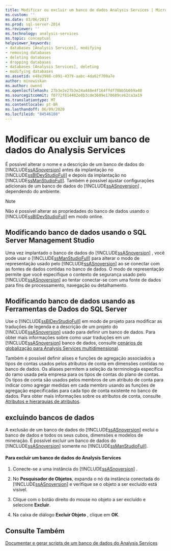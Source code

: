 ```yaml
---
title: Modificar ou excluir um banco de dados Analysis Services | Microsoft Docs
ms.custom: ''
ms.date: 03/06/2017
ms.prod: sql-server-2014
ms.reviewer: ''
ms.technology: analysis-services
ms.topic: conceptual
helpviewer_keywords:
- databases [Analysis Services], modifying
- removing databases
- deleting databases
- dropping databases
- databases [Analysis Services], deleting
- modifying databases
ms.assetid: e48e3988-c091-4379-aabc-4da62f709a7e
author: minewiskan
ms.author: owend
ms.openlocfilehash: 27b3e2e27b3e24a448e4f164ffdf78bb5b669a40
ms.sourcegitcommit: f0772f614482e0b3cde3609e178689ce62ca3a19
ms.translationtype: MT
ms.contentlocale: pt-BR
ms.lasthandoff: 06/09/2020
ms.locfileid: "84546108"
---
```

# <a name="modify-or-delete-an-analysis-services-database"></a>Modificar ou excluir um banco de dados do Analysis Services
  É possível alterar o nome e a descrição de um banco de dados do [!INCLUDE[ssASnoversion](../../includes/ssasnoversion-md.md)] antes da implantação no [!INCLUDE[ssBIDevStudioFull](../../includes/ssbidevstudiofull-md.md)] e depois da implantação no [!INCLUDE[ssManStudioFull](../../includes/ssmanstudiofull-md.md)]. Também é possível ajustar configurações adicionais de um banco de dados do [!INCLUDE[ssASnoversion](../../includes/ssasnoversion-md.md)] , dependendo do ambiente.  
  
> [!NOTE]  
>  Não é possível alterar as propriedades do banco de dados usando o [!INCLUDE[ssBIDevStudioFull](../../includes/ssbidevstudiofull-md.md)] em modo online.  
  
## <a name="modifying-databases-using-sql-server-management-studio"></a>Modificando banco de dados usando o SQL Server Management Studio  
 Uma vez implantado o banco de dados do [!INCLUDE[ssASnoversion](../../includes/ssasnoversion-md.md)] , você pode usar o [!INCLUDE[ssManStudioFull](../../includes/ssmanstudiofull-md.md)] para alterar o modo de representação usado pelo [!INCLUDE[ssASnoversion](../../includes/ssasnoversion-md.md)] ao se conectar com as fontes de dados contidas no banco de dados. O modo de representação permite que você especifique o contexto de segurança usado pelo [!INCLUDE[ssASnoversion](../../includes/ssasnoversion-md.md)] ao tentar conectar-se com uma fonte de dados para fins de processamento, navegação ou detalhamento.  
  
## <a name="modifying-databases-using-sql-server-data-tools"></a>Modificando banco de dados usando as Ferramentas de Dados do SQL Server  
 Use o [!INCLUDE[ssBIDevStudioFull](../../includes/ssbidevstudiofull-md.md)] em modo de projeto para modificar as traduções de legenda e a descrição de um projeto do [!INCLUDE[ssASnoversion](../../includes/ssasnoversion-md.md)] usado para definir um banco de dados. Para obter mais informações sobre como usar traduções em um [!INCLUDE[ssASnoversion](../../includes/ssasnoversion-md.md)] banco de dados, consulte [cenários de globalização para Analysis Services multidimensional](../globalization-scenarios-for-analysis-services-multiidimensional.md).  
  
 Também é possível definir alises e funções de agregação associados a tipos de contas usados pelos atributos de conta em dimensões contidas no banco de dados. Os aliases permitem a seleção da terminologia específica do ramo usada pela empresa para os tipos de contas do plano de contas. Os tipos de conta são usados pelos membros de um atributo de conta para indicar como agregar medidas em cada membro usando as funções de agregação especificadas para cada tipo de conta existente no banco de dados. Para obter mais informações sobre os atributos de conta, consulte [Atributos e hierarquias de atributos](../multidimensional-models-olap-logical-dimension-objects/attributes-and-attribute-hierarchies.md).  
  
## <a name="deleting-databases"></a>excluindo bancos de dados  
 A exclusão de um banco de dados do [!INCLUDE[ssASnoversion](../../includes/ssasnoversion-md.md)] exclui o banco de dados e todos os seus cubos, dimensões e modelos de mineração. É possível excluir um banco de dados do [!INCLUDE[ssASnoversion](../../includes/ssasnoversion-md.md)] somente no [!INCLUDE[ssManStudioFull](../../includes/ssmanstudiofull-md.md)].  
  
#### <a name="to-delete-an-analysis-services-database"></a>Para excluir um banco de dados do Analysis Services  
  
1.  Conecte-se a uma instância do [!INCLUDE[ssASnoversion](../../includes/ssasnoversion-md.md)] .  
  
2.  No **Pesquisador de Objetos**, expanda o nó da instância conectada do [!INCLUDE[ssASnoversion](../../includes/ssasnoversion-md.md)] e verifique se o objeto a ser excluído está visível.  
  
3.  Clique com o botão direito do mouse no objeto a ser excluído e selecione **Excluir**.  
  
4.  Na caixa de diálogo **Excluir Objeto** , clique em **OK**.  
  
## <a name="see-also"></a>Consulte Também  
 [Documentar e gerar scripts de um banco de dados do Analysis Services](document-and-script-an-analysis-services-database.md)  
  
  
